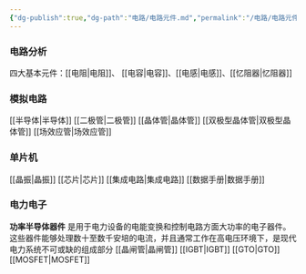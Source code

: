 ```yaml
---
{"dg-publish":true,"dg-path":"电路/电路元件.md","permalink":"/电路/电路元件/","dgPassFrontmatter":true,"noteIcon":"","created":"2024-05-21T15:20:28.531+08:00","updated":"2024-08-16T01:00:35.396+08:00"}
---
```


### 电路分析
四大基本元件：[[电阻\|电阻]]、 [[电容\|电容]]、[[电感\|电感]]、[[忆阻器\|忆阻器]]

### 模拟电路
[[半导体\|半导体]]
[[二极管\|二极管]]
[[晶体管\|晶体管]]
[[双极型晶体管\|双极型晶体管]]
[[场效应管\|场效应管]]

### 单片机
[[晶振\|晶振]]
[[芯片\|芯片]]
[[集成电路\|集成电路]]
[[数据手册\|数据手册]]
### 电力电子
**功率半导体器件**
是用于电力设备的电能变换和控制电路方面大功率的电子器件。这些器件能够处理数十至数千安培的电流，并且通常工作在高电压环境下，是现代电力系统不可或缺的组成部分
[[晶闸管\|晶闸管]]
[[IGBT\|IGBT]]
[[GTO\|GTO]]
[[MOSFET\|MOSFET]]



